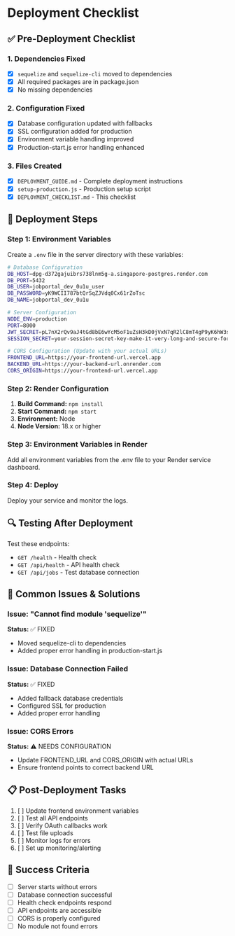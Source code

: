 # Deployment Checklist

## ✅ Pre-Deployment Checklist

### 1. Dependencies Fixed
- [x] `sequelize` and `sequelize-cli` moved to dependencies
- [x] All required packages are in package.json
- [x] No missing dependencies

### 2. Configuration Fixed
- [x] Database configuration updated with fallbacks
- [x] SSL configuration added for production
- [x] Environment variable handling improved
- [x] Production-start.js error handling enhanced

### 3. Files Created
- [x] `DEPLOYMENT_GUIDE.md` - Complete deployment instructions
- [x] `setup-production.js` - Production setup script
- [x] `DEPLOYMENT_CHECKLIST.md` - This checklist

## 🚀 Deployment Steps

### Step 1: Environment Variables
Create a `.env` file in the server directory with these variables:

```bash
# Database Configuration
DB_HOST=dpg-d372gajuibrs738lnm5g-a.singapore-postgres.render.com
DB_PORT=5432
DB_USER=jobportal_dev_0u1u_user
DB_PASSWORD=yK9WCII787btQrSqZJVdq0Cx61rZoTsc
DB_NAME=jobportal_dev_0u1u

# Server Configuration
NODE_ENV=production
PORT=8000
JWT_SECRET=pL7nX2rQv9aJ4tGd8bE6wYcM5oF1uZsH3kD0jVxN7qR2lC8mT4gP9yK6hW3sA0z
SESSION_SECRET=your-session-secret-key-make-it-very-long-and-secure-for-production-use

# CORS Configuration (Update with your actual URLs)
FRONTEND_URL=https://your-frontend-url.vercel.app
BACKEND_URL=https://your-backend-url.onrender.com
CORS_ORIGIN=https://your-frontend-url.vercel.app
```

### Step 2: Render Configuration
1. **Build Command:** `npm install`
2. **Start Command:** `npm start`
3. **Environment:** Node
4. **Node Version:** 18.x or higher

### Step 3: Environment Variables in Render
Add all environment variables from the .env file to your Render service dashboard.

### Step 4: Deploy
Deploy your service and monitor the logs.

## 🔍 Testing After Deployment

Test these endpoints:
- `GET /health` - Health check
- `GET /api/health` - API health check
- `GET /api/jobs` - Test database connection

## 🐛 Common Issues & Solutions

### Issue: "Cannot find module 'sequelize'"
**Status:** ✅ FIXED
- Moved sequelize-cli to dependencies
- Added proper error handling in production-start.js

### Issue: Database Connection Failed
**Status:** ✅ FIXED
- Added fallback database credentials
- Configured SSL for production
- Added proper error handling

### Issue: CORS Errors
**Status:** ⚠️ NEEDS CONFIGURATION
- Update FRONTEND_URL and CORS_ORIGIN with actual URLs
- Ensure frontend points to correct backend URL

## 📋 Post-Deployment Tasks

1. [ ] Update frontend environment variables
2. [ ] Test all API endpoints
3. [ ] Verify OAuth callbacks work
4. [ ] Test file uploads
5. [ ] Monitor logs for errors
6. [ ] Set up monitoring/alerting

## 🎯 Success Criteria

- [ ] Server starts without errors
- [ ] Database connection successful
- [ ] Health check endpoints respond
- [ ] API endpoints are accessible
- [ ] CORS is properly configured
- [ ] No module not found errors
